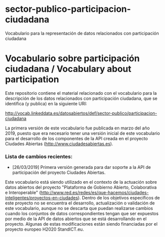 # sector-publico-participacion-ciudadana
Vocabulario para la representación de datos relacionados con participación ciudadana

# Vocabulario sobre participación ciudadana / Vocabulary about participation

Este repositorio contiene el material relacionado con el vocabulario para la descripción de los datos relacionados con participación ciudadana, que se identifica (y publica) en la siguiente URI:

http://vocab.linkeddata.es/datosabiertos/def/sector-publico/participacion-ciudadana

La primera versión de este vocabulario fue publicada en marzo del año 2019, puesto que era necesario tener una versión inicial de este vocabulario para el desarrollo de los componentes de la API creada en el proyecto Ciudades Abiertas (http://www.ciudadesabiertas.es). 

### Lista de cambios recientes:
* [26/03/2019] Primera versión generada para dar soporte a la API de participación del proyecto Ciudades Abiertas.

Este vocabulario está siendo utilizado en el contexto de la actuación sobre datos abiertos del proyecto "Plataforma de Gobierno Abierto, Colaborativa e Interoperable" (http://www.red.es/redes/es/que-hacemos/ciudades-inteligentes/proyectos-en-ciudades). Dentro de los objetivos específicos de este proyecto no se encuentra el desarrollo, actualización o validación de este vocabulario, aunque no se descarta que puedan realizarse cambios cuando los conjuntos de datos correspondientes tengan que ser expuestos por medio de la API de datos abiertos que se está desarrollando en el proyecto. Algunas de estas modificaciones están siendo financiadas por el proyecto europeo H2020 StandICT.eu.
